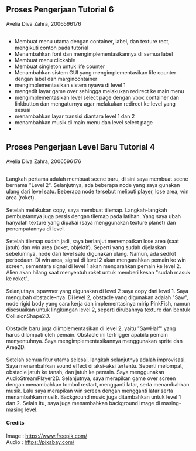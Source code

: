 ## Proses Pengerjaan Tutorial 6
Avelia Diva Zahra, 2006596176 <br><br>

- Membuat menu utama dengan container, label, dan texture rect, mengikuti contoh pada tutorial
- Menambahkan font dan mengimplementasikannya di semua label
- Membuat menu clickable
- Membuat singleton untuk life counter
- Menambahkan sistem GUI yang mengimplementasikan life counter dengan label dan margincontainer
- mengimplementasikan sistem nyawa di level 1
- mengedit layar game over sehingga melakukan redirect ke main menu
- mengimplementasikan level select page dengan vbox container dan linkbutton dan mengaturnya agar melakukan redirect ke level yang sesuai
- menambahkan layar transisi diantara level 1 dan 2
- menambahkan musik di main menu dan level select page
- 
## Proses Pengerjaan Level Baru Tutorial 4
Avelia Diva Zahra, 2006596176 <br><br>

Langkah pertama adalah membuat scene baru, di sini saya membuat scene bernama "Level 2". Selanjutnya, ada beberapa node yang saya gunakan ulang dari level satu. Beberapa node tersebut meliputi player, lose area, win area (roket).<br><br>
Setelah melakukan copy, saya membuat tilemap. Langkah-langkah pembuatannya juga persis dengan tilemap pada latihan. Yang saya ubah hanyalah texture yang dipakai (saya menggunakan texture planet) dan penempatannya di level. <br><br>
Setelah tilemap sudah jadi, saya berlanjut menempatkan lose area (saat jatuh) dan win area (roket, objektif). Seperti yang sudah dijelaskan sebelumnya, node dari level satu digunakan ulang. Namun, ada sedikit perbedaan. Di win area, signal di level 2 akan mengarahkan pemain ke win screen, sementara signal di level 1 akan mengarahkan pemain ke level 2. Alien akan hilang saat menyentuh roket untuk memberi kesan "sudah masuk ke roket". <br><br>
Selanjutnya, spawner yang digunakan di level 2 saya copy dari level 1. Saya mengubah obstacle-nya. Di level 2, obstacle yang digunakan adalah "Saw", node rigid body yang cara kerja dan implementasinya mirip PinkFish, namun disesuaikan untuk lingkungan level 2, seperti dirubahnya texture dan bentuk CollisionShape2D.<br><br>
Obstacle baru juga diimplementasikan di level 2, yaitu "SawHalf" yang harus dilompati oleh pemain. Obstacle ini tertrigger apabila pemain menyentuhnya. Saya mengimplementasikannya menggunakan sprite dan Area2D.<br><br>
Setelah semua fitur utama selesai, langkah selanjutnya adalah improvisasi. Saya menambahkan sound effect di aksi-aksi tertentu. Seperti melompat, obstacle jatuh ke tanah, dan jatuh ke pemain. Saya menggunakan AudioStreamPlayer2D. Selanjutnya, saya merapikan game over screen dengan menambahkan tombol restart, mengganti latar, serta menambahkan musik. Lalu saya merapikan win screen dengan mengganti latar serta menambahkan musik. Background music juga ditambahkan untuk level 1 dan 2. Selain itu, saya juga menambahkan background image di masing-masing level.

#### Credits
Image : https://www.freepik.com/ <br>
Audio : https://pixabay.com/
